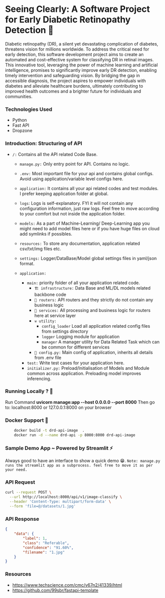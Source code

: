 # Seeing Clearly: A Software Project for Early Diabetic Retinopathy Detection 🚀
 
Diabetic retinopathy (DR), a silent yet devastating complication of diabetes, threatens vision for millions worldwide. To address the critical need for early detection, this software development project aims to create an automated and cost-effective system for classifying DR in retinal images. This innovative tool, leveraging the power of machine learning and artificial intelligence, promises to significantly improve early DR detection, enabling timely intervention and safeguarding vision. By bridging the gap in accessible diagnosis, the project aspires to empower individuals with diabetes and alleviate healthcare burdens, ultimately contributing to improved health outcomes and a brighter future for individuals and communities.

### Technologies Used

- Python
- Fast API
- Dropzone 

### Introduction: Structuring of API

- `/:` Contains all the API related Code Base.
  - `manage.py:` Only entry point for API. Contains no logic.
  - `.env:` Most important file for your api and contains global configs. Avoid using application/variable level configs here.
  - `application:` It contains all your api related codes and test modules. I prefer keeping application folder at global.
  - `logs`: Logs is self-explanatory. FYI it will not contain any configuration information, just raw logs. Feel free to move according to your comfort but not inside the application folder.
  - `models:` As a part of Machine-Learning/ Deep-Learning app you might need to add model files here or if you have huge files on cloud add symlinks if possibles.
  - `resources:` To store any documentation, application related csv/txt/img files etc.
  - `settings:` Logger/DataBase/Model global settings files in yaml/json format.

  - `application:`
    - `main:` priority folder of all your application related code.
      - `🏗 infrastructure:` Data Base and ML/DL models related backbone code
      - `📮 routers:` API routers and they strictly do not contain any business logic
      - `📡 services:` All processing and business logic for routers here at service layer
      - `⚒ utility:`
        - `config_loader` Load all application related config files from settings directory
        - `logger` Logging module for application
        - `manager` A manager utility for Data Related Task which can be common for different services
      - `🐍 config.py:` Main config of application, inherits all details from .env file
    - `test:` Write test cases for your application here.
    - `initializer.py:` Preload/Initialisation of Models and Module common across application. Preloading model improves inferencing.
  
### Running Locally ? 📍

Run Command **uvicorn manage:app --host 0.0.0.0 --port 8000**
Then go to: localhost:8000 or 127.0.0.1:8000 on your browser

### Docker Support 🐳

```bash
    docker build -t drd-api-image  .
    docker run -d --name drd-api -p 8000:8000 drd-api-image
```

### Sample Demo App ~ Powered by Streamlit ⚡️

Always good to have an interface to show a quick demo 😁.
`Note: manage.py runs the streamlit app as a subprocess. feel free to move it as per your need.`

### API Request

```bash
curl --request POST \
  --url http://localhost:8000/api/v1/image-classify \
  --header 'Content-Type: multipart/form-data' \
  --form 'file=@/datasets/1.jpg'
```

### API Response 

```json
{
	"data": {
		"label": 1,
		"class": "Referable",
		"confidence": "91.60%",
		"filename": "1.jpg"
	}
}
```

### Resources

- https://www.techscience.com/cmc/v67n2/41339/html
- https://github.com/99sbr/fastapi-template


